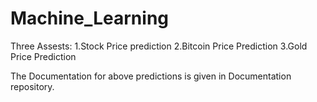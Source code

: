 # Machine_Learning
Three Assests:
1.Stock Price prediction
2.Bitcoin Price Prediction
3.Gold Price Prediction

The Documentation for above predictions is given in Documentation repository.
